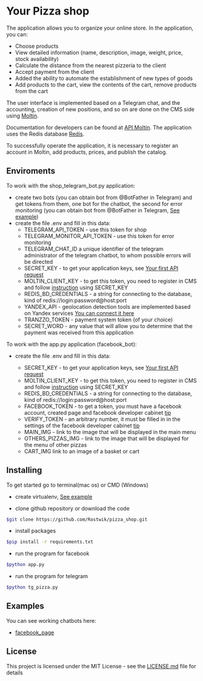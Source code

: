# Your Pizza shop

The application allows you to organize your online store. In the application, you can:
- Choose products
- View detailed information (name, description, image, weight, price, stock availability)
- Calculate the distance from the nearest pizzeria to the client
- Accept payment from the client
- Added the ability to automate the establishment of new types of goods
- Add products to the cart, view the contents of the cart, remove products from the cart
  
The user interface is implemented based on a Telegram chat, and the accounting, creation of new positions, and so on are done on the CMS side using [Moltin](https://www.elasticpath.com/). 
  
Documentation for developers can be found at [API Moltin](https://elasticpath.dev/docs/getting-started/overview).
The application uses the Redis database [Redis](https://redis.com/).

To successfully operate the application, it is necessary to register an account in Moltin, add products, prices, and publish the catalog.


## Enviroments

To work with the shop_telegram_bot.py application:
- create two bots (you can obtain bot from @BotFather in Telegram) and get tokens from them, one bot for the chatbot, the second for error monitoring
  (you can obtain bot from @BotFather in Telegram, [See example](https://telegra.ph/Awesome-Telegram-Bot-11-11))
- create the file .env and fill in this data:
  - TELEGRAM_API_TOKEN - use this token for shop
  - TELEGRAM_MONITOR_API_TOKEN - use this token for error monitoring
  - TELEGRAM_CHAT_ID a unique identifier of the telegram administrator of the telegram chatbot, to whom possible errors will be directed
  - SECRET_KEY - to get your application keys, see [Your first API request](https://elasticpath.dev/docs/authentication/application-keys/application-keys-cm)
  - MOLTIN_CLIENT_KEY - to get this token, you need to register in CMS and follow [instruction](https://elasticpath.dev/docs/api-overview/your-first-api-request) using SECRET_KEY
  - REDIS_BD_CREDENTIALS - a string for connecting to the database, kind of redis://login:password@host:port
  - YANDEX_API - geolocation detection tools are implemented based on Yandex services [You can connect it here](https://developer.tech.yandex.ru/services)
  - TRANZZO_TOKEN - payment system token (of your choice)
  - SECRET_WORD - any value that will allow you to determine that the payment was received from this application

To work with the app.py application (facebook_bot):
- create the file .env and fill in this data:

  - SECRET_KEY - to get your application keys, see [Your first API request](https://elasticpath.dev/docs/authentication/application-keys/application-keys-cm)
  - MOLTIN_CLIENT_KEY - to get this token, you need to register in CMS and follow [instruction](https://elasticpath.dev/docs/api-overview/your-first-api-request) using SECRET_KEY
  - REDIS_BD_CREDENTIALS - a string for connecting to the database, kind of redis://login:password@host:port
  - FACEBOOK_TOKEN - to get a token, you must have a facebook account, created page and facebook developer cabinet [tip](https://dvmn.org/encyclopedia/api-docs/how-to-get-facebook-api/)
  - VERIFY_TOKEN - an arbitrary number, it must be filled in in the settings of the facebook developer cabinet [tip](https://dvmn.org/encyclopedia/api-docs/how-to-get-facebook-api/)
  - MAIN_IMG - link to the image that will be displayed in the main menu
  - OTHERS_PIZZAS_IMG - link to the image that will be displayed for the menu of other pizzas
  - CART_IMG link to an image of a basket or cart
## Installing

To get started go to terminal(mac os) or CMD (Windows)
- create virtualenv, [See example](https://python-scripts.com/virtualenv)

- clone github repository or download the code

```bash
$git clone https://github.com/Rostwik/pizza_shop.git
```

- install packages

```bash
$pip install -r requirements.txt
```
- run the program for facebook
```bash
$python app.py
```

- run the program for telegram
```bash
$python tg_pizza.py
```

## Examples

You can see working chatbots here:

- [facebook_page](https://www.facebook.com/profile.php?id=100071479164563)

## License

This project is licensed under the MIT License - see the [LICENSE.md](LICENSE.md) file for details


